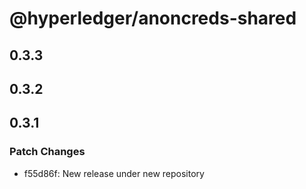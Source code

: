 # @hyperledger/anoncreds-shared

## 0.3.3

## 0.3.2

## 0.3.1

### Patch Changes

- f55d86f: New release under new repository
